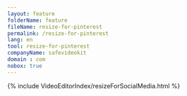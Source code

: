 ```yaml
---
layout: feature
folderName: feature
fileName: resize-for-pinterest
permalink: /resize-for-pinterest
lang: en
tool: resize-for-pinterest
companyName: safevideokit
domain : com
nobox: true
---
```


{% include VideoEditorIndex/resizeForSocialMedia.html %}

   